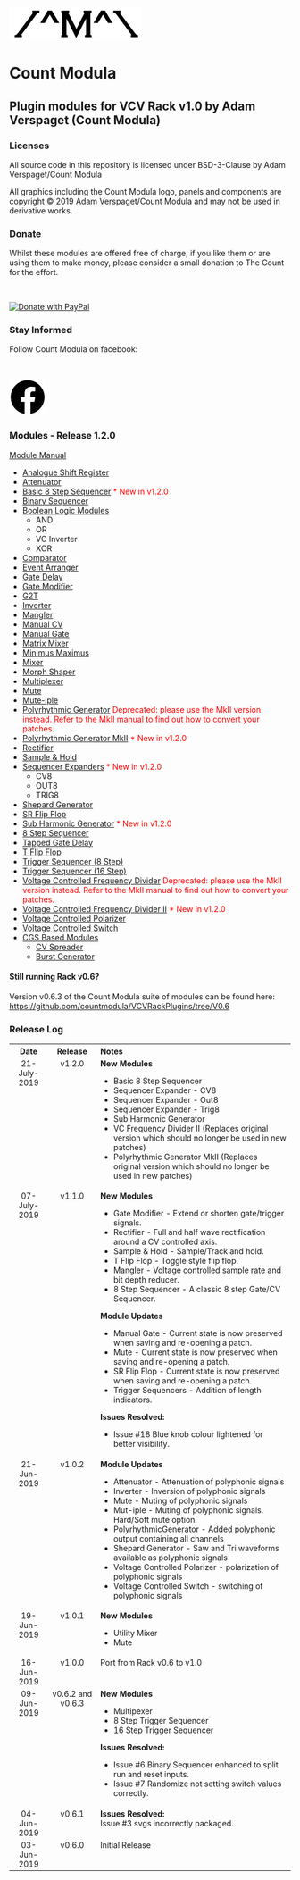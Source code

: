 ![alt text](./img/CountModulaLogo.png "Count Modula")
<h1>Count Modula</h1>
<h2>Plugin modules for VCV Rack v1.0 by Adam Verspaget (Count Modula)</h2>

<h3>Licenses</h3>

All source code in this repository is licensed under BSD-3-Clause by Adam Verspaget/Count Modula

All graphics including the Count Modula logo, panels and components are copyright © 2019 Adam Verspaget/Count Modula and may not be used in derivative works.

<h3>Donate</h3>
Whilst these modules are offered free of charge, if you like them or are using them to make money, please consider a small donation to The Count for the effort.
<p>&nbsp</p>
<a href="https://www.paypal.me/CountModula" target="_donate"><img src="https://www.paypalobjects.com/en_AU/i/btn/btn_donateCC_LG.gif" border="0" alt="Donate with PayPal"/></a>

<h3>Stay Informed</h3>
Follow Count Modula on facebook:
<p>&nbsp</p>
<a href="https://www.facebook.com/CountModula/"><img src="./img/facebook.png" alt="Count Modula on facebook"></a>

<h3>Modules - Release 1.2.0</h3>

<a href="MANUAL.md">Module Manual</a>

<ul>
<li><a href="./MANUAL.md#ASR">Analogue Shift Register</a>
<li><a href="./MANUAL.md#Attenuator">Attenuator</a>
<li><a href="">Basic 8 Step Sequencer</a> <font color="red">* New in v1.2.0</font>
<li><a href="./MANUAL.md#BinarySequencer">Binary Sequencer</a>
<li><a href="./MANUAL.md#BooleanLogic">Boolean Logic Modules</a>
	<ul>
		<li>AND
		<li>OR
		<li>VC Inverter
		<li>XOR
	</ul>
<li><a href="./MANUAL.md#Comparator">Comparator</a>
<li><a href="./MANUAL.md#EventArranger">Event Arranger</a>
<li><a href="./MANUAL.md#GateDelay">Gate Delay</a>
<li><a href="./MANUAL.md#GateModifier">Gate Modifier</a>
<li><a href="./MANUAL.md#G2T">G2T</a>
<li><a href="./MANUAL.md#Inverter">Inverter</a>
<li><a href="./MANUAL.md#Mangler">Mangler</a>
<li><a href="./MANUAL.md#ManualCV">Manual CV</a>
<li><a href="./MANUAL.md#ManualGate">Manual Gate</a>
<li><a href="./MANUAL.md#MatrixMixer">Matrix Mixer</a>
<li><a href="./MANUAL.md#MinimusMaximus">Minimus Maximus</a>
<li><a href="./MANUAL.md#Mixer">Mixer</a>
<li><a href="./MANUAL.md#MorphShaper">Morph Shaper</a>
<li><a href="./MANUAL.md#Multiplexer">Multiplexer</a>
<li><a href="./MANUAL.md#Mute">Mute</a>
<li><a href="./MANUAL.md#Mute-iple">Mute-iple</a>
<li><a href="./MANUAL.md#PolyrhythmicGenerator2">Polyrhythmic Generator</a> <font color="red">Deprecated: please use the MkII version instead. Refer to the MkII manual to find out how to convert your patches.</font>
<li><a href="./MANUAL.md#PolyrhythmicGenerator2">Polyrhythmic Generator MkII</a> <font color="red">* New in v1.2.0</font>
<li><a href="./MANUAL.md#Rectifier">Rectifier</a>
<li><a href="./MANUAL.md#SampleAndHold">Sample & Hold</a>
<li><a href="./MANUAL.md#SequencerExpanders">Sequencer Expanders</a> <font color="red">* New in v1.2.0</font>
	<ul>
		<li>CV8
		<li>OUT8
		<li>TRIG8
	</ul>
<li><a href="./MANUAL.md#ShepardGenerator">Shepard Generator</a>
<li><a href="./MANUAL.md#SRFlipFlop">SR Flip Flop</a>
<li><a href="./MANUAL.md#SubHarmonicGenerator">Sub Harmonic Generator</a> <font color="red">* New in v1.2.0</font>
<li><a href="./MANUAL.md#StepSequencer8">8 Step Sequencer</a>
<li><a href="./MANUAL.md#TappedGateDelay">Tapped Gate Delay</a>
<li><a href="./MANUAL.md#SRFlipFlop">T Flip Flop</a>
<li><a href="./MANUAL.md#TriggerSequencer8">Trigger Sequencer (8 Step)</a>
<li><a href="./MANUAL.md#TriggerSequencer16">Trigger Sequencer (16 Step)</a>
<li><a href="./MANUAL.md#VCFrequencyDivider">Voltage Controlled Frequency Divider</a> <font color="red">Deprecated: please use the MkII version instead. Refer to the MkII manual to find out how to convert your patches.</font>
<li><a href="./MANUAL.md#VCFrequencyDivider2">Voltage Controlled Frequency Divider II</a> <font color="red">* New in v1.2.0</font>
<li><a href="./MANUAL.md#VCPolarizer">Voltage Controlled Polarizer</a>
<li><a href="./MANUAL.md#VCSwitch">Voltage Controlled Switch</a>
<li><a href="./MANUAL.md#CGS">CGS Based Modules</a>
	<ul>
		<li><a href="./MANUAL.md#CVSpreader">CV Spreader</a>
		<li><a href="./MANUAL.md#BurstGenerator">Burst Generator</a>
	</ul>
</ul>

<h4>Still running Rack v0.6?</h4>
Version v0.6.3 of the Count Modula suite of modules can be found here:
<a href="https://github.com/countmodula/VCVRackPlugins/tree/V0.6">https://github.com/countmodula/VCVRackPlugins/tree/V0.6</a>

<h3>Release Log</h3>
<table>
	<tr valign="top">
		<th align="center">Date</th>
		<th align="center">Release</th>
		<th align="left">Notes</th>
	</tr>
	<tr valign="top">
		<td align="center">21-July-2019</td>
		<td align="center">v1.2.0</td>
		<td align="left">
			<b>New Modules</b><br/>
			<ul>
				<li>Basic 8 Step Sequencer
				<li>Sequencer Expander - CV8
				<li>Sequencer Expander - Out8
				<li>Sequencer Expander - Trig8
				<li>Sub Harmonic Generator
				<li>VC Frequency Divider II (Replaces original version which should no longer be used in new patches)
				<li>Polyrhythmic Generator MkII (Replaces original version which should no longer be used in new patches)
			</ul>
		</td>
	</tr>
	<tr valign="top">
		<td align="center">07-July-2019</td>
		<td align="center">v1.1.0</td>
		<td align="left">
			<b>New Modules</b><br/>
			<ul>
				<li>Gate Modifier - Extend or shorten gate/trigger signals.
				<li>Rectifier - Full and half wave rectification around a CV controlled axis.
				<li>Sample & Hold - Sample/Track and hold.
				<li>T Flip Flop - Toggle style flip flop.
				<li>Mangler - Voltage controlled sample rate and bit depth reducer.
				<li>8 Step Sequencer - A classic 8 step Gate/CV Sequencer.
			</ul>
			<b>Module Updates</b><br/>
			<ul>
				<li>Manual Gate - Current state is now preserved when saving and re-opening a patch.
				<li>Mute - Current state is now preserved when saving and re-opening a patch.
				<li>SR Flip Flop - Current state is now preserved when saving and re-opening a patch.
				<li>Trigger Sequencers - Addition of length indicators.
			</ul>
			<b>Issues Resolved:</b><br/>
			<ul>
				<li>Issue #18 Blue knob colour lightened for better visibility.
			</ul>
		</td>
	</tr>
	<tr valign="top">
		<td align="center">21-Jun-2019</td>
		<td align="center">v1.0.2</td>
		<td align="left">
			<b>Module Updates</b><br/>
			<ul>
				<li>Attenuator - Attenuation of polyphonic signals
				<li>Inverter - Inversion of polyphonic signals
				<li>Mute - Muting of polyphonic signals
				<li>Mut-iple - Muting of polyphonic signals. Hard/Soft mute option.
				<li>PolyrhythmicGenerator  - Added polyphonic output containing all channels
				<li>Shepard Generator - Saw and Tri waveforms available as polyphonic signals
				<li>Voltage Controlled Polarizer - polarization of polyphonic signals
				<li>Voltage Controlled Switch - switching of polyphonic signals
			</ul>
		</td>
	</tr>
	<tr valign="top">
		<td align="center">19-Jun-2019</td>
		<td align="center">v1.0.1</td>
		<td align="left">
			<b>New Modules</b><br/>
			<ul>
				<li>Utility Mixer
				<li>Mute
			</ul>
		</td>
	</tr>
	<tr valign="top">
		<td align="center">16-Jun-2019</td>
		<td align="center">v1.0.0</td>
		<td align="left">
			Port from Rack v0.6 to v1.0
		</td>
	</tr>
	<tr valign="top">
		<td align="center">09-Jun-2019</td>
		<td align="center">v0.6.2 and v0.6.3</td>
		<td align="left">
			<b>New Modules</b><br/>
			<ul>
				<li>Multipexer
				<li>8 Step Trigger Sequencer
				<li>16 Step Trigger Sequencer
			</ul>
			<b>Issues Resolved:</b><br/>
			<ul>
				<li>Issue #6 Binary Sequencer enhanced to split run and reset inputs.
				<li>Issue #7 Randomize not setting switch values correctly.
			</ul>
		</td>
	</tr>
	<tr valign="top">
		<td align="center">04-Jun-2019</td>
		<td align="center">v0.6.1</td>
		<td align="left">
			<b>Issues Resolved:</b><br/>
			Issue #3 svgs incorrectly packaged.<br/>
		</td>
	</tr>
	<tr valign="top">
		<td align="center">03-Jun-2019</td>
		<td align="center">v0.6.0</td>
		<td>Initial Release</td>
	</tr>
</table>



